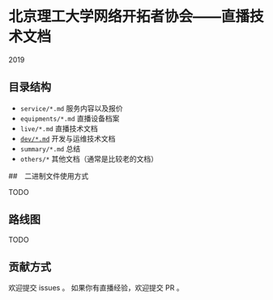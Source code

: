 # 北京理工大学网络开拓者协会——直播技术文档

2019

## 目录结构

- `service/*.md` 服务内容以及报价
- `equipments/*.md` 直播设备档案
- `live/*.md` 直播技术文档
- [`dev/*.md`](dev/readme.md) 开发与运维技术文档
- `summary/*.md` 总结
- `others/*` 其他文档（通常是比较老的文档）

##　二进制文件使用方式

TODO

## 路线图

TODO

## 贡献方式

欢迎提交 issues 。
如果你有直播经验，欢迎提交 PR 。